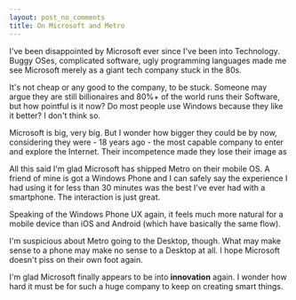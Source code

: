 ```yaml
---
layout: post_no_comments
title: On Microsoft and Metro
---
```


<span class="drops">I</span>'ve been disappointed by Microsoft ever since I've been into Technology. Buggy OSes, complicated software, ugly programming languages made me see Microsoft merely as a giant tech company stuck in the 80s. 

It's not cheap or any good to the company, to be stuck. Someone may argue they are still billionaires and 80%+ of the world runs their Software, but how pointful is it now? Do most people use Windows because they like it better? I don't think so.

Microsoft is big, very big. But I wonder how bigger they could be by now, considering they were - 18 years ago - the most capable company to enter and explore the Internet. Their incompetence made they lose their image as 

All this said I'm glad Microsoft has shipped Metro on their mobile OS. A friend of mine is got a Windows Phone and I can safely say the experience I had using it for less than 30 minutes was the best I've ever had with a smartphone. The interaction is just great.

Speaking of the Windows Phone UX again, it feels much more natural for a mobile device than iOS and Android (which have basically the same flow).

I'm suspicious about Metro going to the Desktop, though. What may make sense to a phone may make no sense to a Desktop at all. I hope Microsoft doesn't piss on their own foot again.

I'm glad Microsoft finally appears to be into **innovation** again. I wonder how hard it must be for such a huge company to keep on creating smart things.